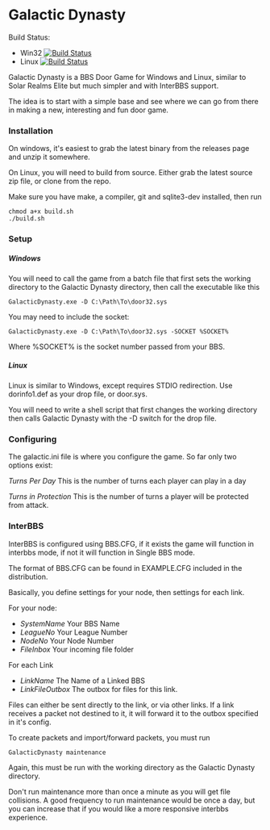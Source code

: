 # Galactic Dynasty

Build Status:

 * Win32 [![Build Status](https://build.magickabbs.com/buildStatus/icon?job=GalacticDynasty-Win32)](https://build.magickabbs.com/job/GalacticDynasty-Win32)
 * Linux [![Build Status](https://build.magickabbs.com/buildStatus/icon?job=GalacticDynasty-Linux)](https://build.magickabbs.com/job/GalacticDynasty-Linux)

Galactic Dynasty is a BBS Door Game for Windows and Linux, similar to Solar Realms Elite
but much simpler and with InterBBS support.

The idea is to start with a simple base and see where we can go from there in making a 
new, interesting and fun door game.

### Installation

On windows, it's easiest to grab the latest binary from the releases page and unzip it somewhere.

On Linux, you will need to build from source. Either grab the latest source zip file, or clone from the repo.

Make sure you have make, a compiler, git and sqlite3-dev installed, then run 

    chmod a+x build.sh
    ./build.sh

### Setup

##### Windows

You will need to call the game from a batch file that first sets the working directory to the Galactic Dynasty directory, then call the executable like this

    GalacticDynasty.exe -D C:\Path\To\door32.sys

You may need to include the socket:

    GalacticDynasty.exe -D C:\Path\To\door32.sys -SOCKET %SOCKET%

Where %SOCKET% is the socket number passed from your BBS.


##### Linux

Linux is similar to Windows, except requires STDIO redirection. Use dorinfo1.def as your drop file, or door.sys.

You will need to write a shell script that first changes the working directory then calls Galactic Dynasty with the -D switch for the drop file.

### Configuring

The galactic.ini file is where you configure the game. So far only two options exist:

*Turns Per Day* This is the number of turns each player can play in a day

*Turns in Protection* This is the number of turns a player will be protected from attack.

### InterBBS

InterBBS is configured using BBS.CFG, if it exists the game will function in interbbs mode, if not it will function in Single BBS mode.

The format of BBS.CFG can be found in EXAMPLE.CFG included in the distribution.

Basically, you define settings for your node, then settings for each link.

For your node:

 * *SystemName* Your BBS Name
 * *LeagueNo* Your League Number
 * *NodeNo* Your Node Number
 * *FileInbox* Your incoming file folder

For each Link

 * *LinkName* The Name of a Linked BBS
 * *LinkFileOutbox* The outbox for files for this link.

Files can either be sent directly to the link, or via other links. If a link receives a packet not destined to it, it will forward it to the outbox specified in it's config.

To create packets and import/forward packets, you must run 

    GalacticDynasty maintenance
    
Again, this must be run with the working directory as the Galactic Dynasty directory. 

Don't run maintenance more than once a minute as you will get file collisions. A good frequency to run maintenance would be once a day, but you can increase that if you would like a more responsive interbbs experience.

